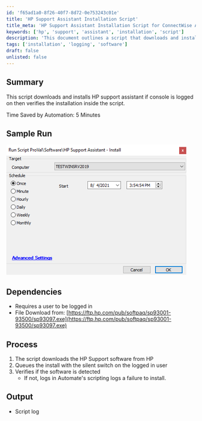 ```yaml
---
id: 'f65ad1a0-8f26-40f7-8d72-0e753243c01e'
title: 'HP Support Assistant Installation Script'
title_meta: 'HP Support Assistant Installation Script for ConnectWise Automate'
keywords: ['hp', 'support', 'assistant', 'installation', 'script']
description: 'This document outlines a script that downloads and installs the HP Support Assistant when a user is logged in. It verifies the installation and logs the outcome, aiming to save time by automating the installation process.'
tags: ['installation', 'logging', 'software']
draft: false
unlisted: false
---
```

## Summary

This script downloads and installs HP support assistant if console is logged on then verifies the installation inside the script.

Time Saved by Automation: 5 Minutes

## Sample Run

![Sample Run](../../../static/img/HP-Support-Assistant---Install/image_1.png)

## Dependencies

- Requires a user to be logged in
- File Download from: [https://ftp.hp.com/pub/softpaq/sp93001-93500/sp93097.exe](https://ftp.hp.com/pub/softpaq/sp93001-93500/sp93097.exe)

## Process

1. The script downloads the HP Support software from HP
2. Queues the install with the silent switch on the logged in user
3. Verifies if the software is detected
   - If not, logs in Automate's scripting logs a failure to install.

## Output

- Script log












